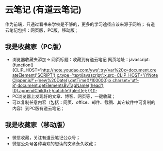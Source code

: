 # 云笔记 (有道云笔记)
作为前端，只通过看书来学校是不够的，更多的学习途径应该来源于网络；
有道云笔记包括：网页版，PC版，移动版；
## 我是收藏家（PC版）
* 浏览器收藏夹添加->
网页标题：收藏到有道云笔记
网页地址：javascript:(function(){CLIP_HOST='http://note.youdao.com/yws';try{var%20x=document.createElement('SCRIPT');x.type='text/javascript';x.src=CLIP_HOST+'/YNoteClipper.js?'+(new%20Date().getTime()/100000);x.charset='utf-8';document.getElementsByTagName('head')[0].appendChild(x);}catch(e){alert(e);}})();
* PC浏览器上发现好的文章、博客、网页等，一键收藏；
* 可以复制任意内容（包括：网页、office、邮件、截图、其它软件中可复制的内容）到PC版有道云笔记；
## 我是收藏家（移动版）
* 微信收藏，关注有道云笔记公众号；
* 微信公众号各种喜欢的想读的文章永久收藏；
